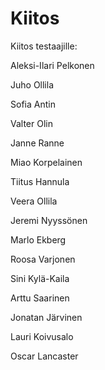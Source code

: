 # Kiitos

Kiitos testaajille:

Aleksi-Ilari Pelkonen

Juho Ollila

Sofia Antin

Valter Olin

Janne Ranne

Miao Korpelainen

Tiitus Hannula

Veera Ollila

Jeremi Nyyssönen

Marlo Ekberg

Roosa Varjonen

Sini Kylä-Kaila

Arttu Saarinen

Jonatan Järvinen

Lauri Koivusalo

Oscar Lancaster
